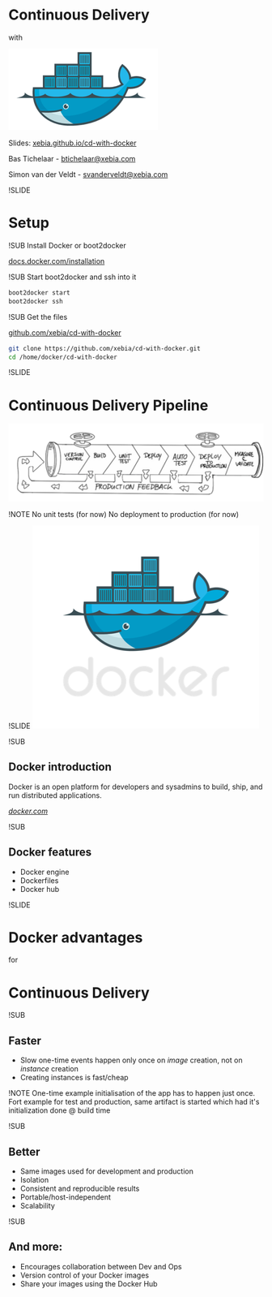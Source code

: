 # Continuous Delivery
with

![Docker logo](img/docker-logo-no-text.png) <!-- .element: class="noborder" -->

Slides: [xebia.github.io/cd-with-docker](http://xebia.github.io/cd-with-docker)

Bas Tichelaar - [btichelaar@xebia.com](btichelaar@xebia.com)

Simon van der Veldt - [svanderveldt@xebia.com](mailto:svanderveldt@xebia.com)


!SLIDE
# Setup


!SUB
Install Docker or boot2docker

[docs.docker.com/installation](http://docs.docker.com/installation)

!SUB
Start boot2docker and ssh into it
```bash
boot2docker start
boot2docker ssh
```

!SUB
Get the files

[github.com/xebia/cd-with-docker](https://github.com/xebia/cd-with-docker)
```bash
git clone https://github.com/xebia/cd-with-docker.git
cd /home/docker/cd-with-docker
```


!SLIDE
# Continuous Delivery Pipeline
![Continuous Deployment Pipeline](img/continuous-deployment-pipeline.png) <!-- .element: class="noborder" -->

!NOTE
No unit tests (for now)
No deployment to production (for now)


!SLIDE
![Docker logo](img/docker-logo.png) <!-- .element: class="noborder" -->

!SUB
## Docker introduction
Docker is an open platform for developers and sysadmins to build, ship, and run distributed applications.

_[docker.com](https://www.docker.com)_

!SUB
## Docker features

- Docker engine
- Dockerfiles
- Docker hub


!SLIDE
# Docker advantages
for
# Continuous Delivery

!SUB
## Faster
- Slow one-time events happen only once on _image_ creation, not on _instance_ creation
- Creating instances is fast/cheap

!NOTE
One-time example initialisation of the app has to happen just once. Fort example for test and production, same artifact is started which had it's initialization done @ build time

!SUB
## Better
- Same images used for development and production
- Isolation
- Consistent and reproducible results
- Portable/host-independent
- Scalability

!SUB
## And more:
- Encourages collaboration between Dev and Ops
- Version control of your Docker images
- Share your images using the Docker Hub
